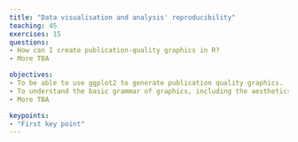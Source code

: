 ```yaml
---
title: "Data visualisation and analysis' reproducibility"
teaching: 45
exercises: 15
questions:
- How can I create publication-quality graphics in R?
- More TBA

objectives:
- To be able to use ggplot2 to generate publication quality graphics.
- To understand the basic grammar of graphics, including the aesthetics and geometry layers, adding statistics, transforming scales, and coloring or panelling by groups.
- More TBA

keypoints:
- "First key point"
---
```

